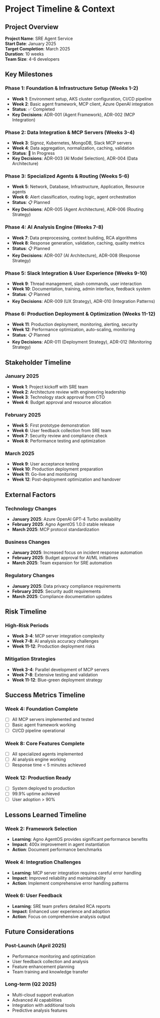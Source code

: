 # Project Timeline & Context

## Project Overview
**Project Name**: SRE Agent Service  
**Start Date**: January 2025  
**Target Completion**: March 2025  
**Duration**: 10 weeks  
**Team Size**: 4-6 developers  

## Key Milestones

### Phase 1: Foundation & Infrastructure Setup (Weeks 1-2)
- **Week 1**: Environment setup, AKS cluster configuration, CI/CD pipeline
- **Week 2**: Basic agent framework, MCP client, Azure OpenAI integration
- **Status**: ✅ Completed
- **Key Decisions**: ADR-001 (Agent Framework), ADR-002 (MCP Integration)

### Phase 2: Data Integration & MCP Servers (Weeks 3-4)
- **Week 3**: Signoz, Kubernetes, MongoDB, Slack MCP servers
- **Week 4**: Data aggregation, normalization, caching, validation
- **Status**: 🚧 In Progress
- **Key Decisions**: ADR-003 (AI Model Selection), ADR-004 (Data Architecture)

### Phase 3: Specialized Agents & Routing (Weeks 5-6)
- **Week 5**: Network, Database, Infrastructure, Application, Resource agents
- **Week 6**: Alert classification, routing logic, agent orchestration
- **Status**: 📋 Planned
- **Key Decisions**: ADR-005 (Agent Architecture), ADR-006 (Routing Strategy)

### Phase 4: AI Analysis Engine (Weeks 7-8)
- **Week 7**: Data preprocessing, context building, RCA algorithms
- **Week 8**: Response generation, validation, caching, quality metrics
- **Status**: 📋 Planned
- **Key Decisions**: ADR-007 (AI Architecture), ADR-008 (Response Strategy)

### Phase 5: Slack Integration & User Experience (Weeks 9-10)
- **Week 9**: Thread management, slash commands, user interaction
- **Week 10**: Documentation, training, admin interface, feedback system
- **Status**: 📋 Planned
- **Key Decisions**: ADR-009 (UX Strategy), ADR-010 (Integration Patterns)

### Phase 6: Production Deployment & Optimization (Weeks 11-12)
- **Week 11**: Production deployment, monitoring, alerting, security
- **Week 12**: Performance optimization, auto-scaling, monitoring
- **Status**: 📋 Planned
- **Key Decisions**: ADR-011 (Deployment Strategy), ADR-012 (Monitoring Strategy)

## Stakeholder Timeline

### January 2025
- **Week 1**: Project kickoff with SRE team
- **Week 2**: Architecture review with engineering leadership
- **Week 3**: Technology stack approval from CTO
- **Week 4**: Budget approval and resource allocation

### February 2025
- **Week 5**: First prototype demonstration
- **Week 6**: User feedback collection from SRE team
- **Week 7**: Security review and compliance check
- **Week 8**: Performance testing and optimization

### March 2025
- **Week 9**: User acceptance testing
- **Week 10**: Production deployment preparation
- **Week 11**: Go-live and monitoring
- **Week 12**: Post-deployment optimization and handover

## External Factors

### Technology Changes
- **January 2025**: Azure OpenAI GPT-4 Turbo availability
- **February 2025**: Agno AgentOS 1.0.0 stable release
- **March 2025**: MCP protocol standardization

### Business Changes
- **January 2025**: Increased focus on incident response automation
- **February 2025**: Budget approval for AI/ML initiatives
- **March 2025**: Team expansion for SRE automation

### Regulatory Changes
- **January 2025**: Data privacy compliance requirements
- **February 2025**: Security audit requirements
- **March 2025**: Compliance documentation updates

## Risk Timeline

### High-Risk Periods
- **Week 3-4**: MCP server integration complexity
- **Week 7-8**: AI analysis accuracy challenges
- **Week 11-12**: Production deployment risks

### Mitigation Strategies
- **Week 3-4**: Parallel development of MCP servers
- **Week 7-8**: Extensive testing and validation
- **Week 11-12**: Blue-green deployment strategy

## Success Metrics Timeline

### Week 4: Foundation Complete
- [ ] All MCP servers implemented and tested
- [ ] Basic agent framework working
- [ ] CI/CD pipeline operational

### Week 8: Core Features Complete
- [ ] All specialized agents implemented
- [ ] AI analysis engine working
- [ ] Response time < 5 minutes achieved

### Week 12: Production Ready
- [ ] System deployed to production
- [ ] 99.9% uptime achieved
- [ ] User adoption > 90%

## Lessons Learned Timeline

### Week 2: Framework Selection
- **Learning**: Agno AgentOS provides significant performance benefits
- **Impact**: 400x improvement in agent instantiation
- **Action**: Document performance benchmarks

### Week 4: Integration Challenges
- **Learning**: MCP server integration requires careful error handling
- **Impact**: Improved reliability and maintainability
- **Action**: Implement comprehensive error handling patterns

### Week 6: User Feedback
- **Learning**: SRE team prefers detailed RCA reports
- **Impact**: Enhanced user experience and adoption
- **Action**: Focus on comprehensive analysis output

## Future Considerations

### Post-Launch (April 2025)
- Performance monitoring and optimization
- User feedback collection and analysis
- Feature enhancement planning
- Team training and knowledge transfer

### Long-term (Q2 2025)
- Multi-cloud support evaluation
- Advanced AI capabilities
- Integration with additional tools
- Predictive analysis features

